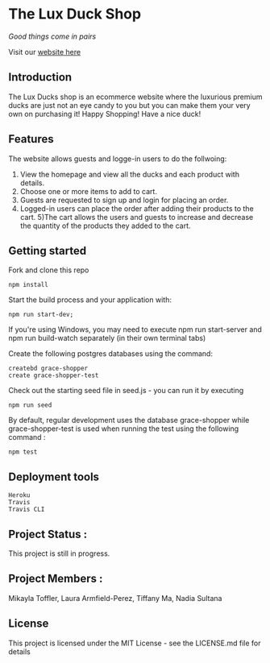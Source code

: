 # The Lux Duck Shop

_Good things come in pairs_

Visit our [website here][heroku-website]

[heroku-website]: https://grace-shopper-great-gatsby.herokuapp.com/

## Introduction

The Lux Ducks shop is an ecommerce website where the luxurious premium ducks are just not an eye candy to you but you can make them your very own on purchasing it! Happy Shopping! Have a nice duck!

## Features

The website allows guests and logge-in users to do the follwoing:
1) View the homepage and view all the ducks and each product with details.
2) Choose one or more items to add to cart.
3) Guests are requested to sign up and login for placing an order.
4) Logged-in users can place the order after adding their products to the cart.
5)The cart allows the users and guests to increase and decrease the quantity of the products they added to the cart.


## Getting started

Fork and clone this repo
```
npm install
```
Start the build process and your application with: 
```
npm run start-dev; 
```
If you're using Windows, you may need to execute npm run start-server and npm run build-watch separately (in their own terminal tabs)

Create the following postgres databases using the command:

```
createbd grace-shopper 
create grace-shopper-test
```

Check out the starting seed file in seed.js - you can run it by executing

```
npm run seed
```

By default, regular development uses the database grace-shopper while grace-shopper-test is used when running the test using the following command :

```
npm test
```

## Deployment tools
```
Heroku
Travis
Travis CLI
```


## Project Status :
This project is still in progress.

## Project Members :
Mikayla Toffler, Laura Armfield-Perez, Tiffany Ma, Nadia Sultana

## License
This project is licensed under the MIT License - see the LICENSE.md file for details

